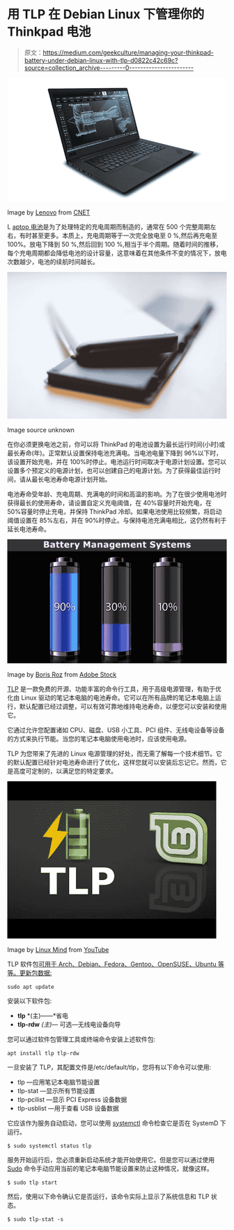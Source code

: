 # 用 TLP 在 Debian Linux 下管理你的 Thinkpad 电池

> 原文：<https://medium.com/geekculture/managing-your-thinkpad-battery-under-debian-linux-with-tlp-d0822c42c69c?source=collection_archive---------0----------------------->

![](img/89c744355ed1dd7b3711de46484abcee.png)

Image by [Lenovo](https://www.cnet.com/tags/lenovo/) from [CNET](https://www.cnet.com/reviews/lenovo-thinkpad-p1-preview/)

L [aptop 电池](https://www.digitaltrends.com/computing/how-to-care-for-your-laptops-battery/)是为了处理特定的充电周期而制造的，通常在 500 个完整周期左右，有时甚至更多。本质上，充电周期等于一次完全放电至 0 %,然后再充电至 100%。放电下降到 50 %,然后回到 100 %,相当于半个周期。随着时间的推移，每个充电周期都会降低电池的设计容量，这意味着在其他条件不变的情况下，放电次数越少，电池的续航时间越长。

![](img/2ed20d4dcba09ac276f1a2cf78ae5927.png)

Image source unknown

在你必须更换电池之前，你可以将 ThinkPad 的电池设置为最长运行时间(小时)或最长寿命(年)。正常默认设置保持电池充满电。当电池电量下降到 96%以下时，该设置开始充电，并在 100%时停止。电池运行时间取决于电源计划设置。您可以设置多个预定义的电源计划，也可以创建自己的电源计划。为了获得最佳运行时间，请从最长电池寿命电源计划开始。

电池寿命受年龄、充电周期、充满电的时间和高温的影响。为了在很少使用电池时获得最长的使用寿命，请设置自定义充电阈值，在 40%容量时开始充电，在 50%容量时停止充电，并保持 ThinkPad 冷却。如果电池使用比较频繁，将启动阈值设置在 85%左右，并在 90%时停止。与保持电池充满电相比，这仍然有利于延长电池寿命。

![](img/82011d5f10052e23d279bdc95e22abbb.png)

Image by [Boris Roz](https://stock.adobe.com/contributor/201269065/boris-roz) from [Adobe Stock](https://stock.adobe.com/images/batteries/16792329)

[TLP](https://linrunner.de/tlp/) 是一款免费的开源、功能丰富的命令行工具，用于高级电源管理，有助于优化由 Linux 驱动的笔记本电脑的电池寿命。它可以在所有品牌的笔记本电脑上运行，默认配置已经过调整，可以有效可靠地维持电池寿命，以便您可以安装和使用它。

它通过允许您配置诸如 CPU、磁盘、USB 小工具、PCI 组件、无线电设备等设备的方式来执行节能。当您的笔记本电脑使用电池时，应该使用电源。

TLP 为您带来了先进的 Linux 电源管理的好处，而无需了解每一个技术细节。它的默认配置已经针对电池寿命进行了优化，这样您就可以安装后忘记它。然而，它是高度可定制的，以满足您的特定要求。

![](img/a7c9f44137e89f19f00fa10f5a771cc5.png)

Image by [Linux Mind](https://www.youtube.com/channel/UCdhFR7qIzP2PEuUtmWenXqw) from [YouTube](https://www.youtube.com/)

TLP 软件包[可用于 Arch、Debian、Fedora、Gentoo、OpenSUSE、Ubuntu 等等。更新包数据:](https://linrunner.de/tlp/installation/index.html)

```
sudo apt update
```

安装以下软件包:

*   **tlp** *(主)——*省电
*   **tlp-rdw** *(主)—* 可选—无线电设备向导

您可以通过软件包管理工具或终端命令安装上述软件包:

```
apt install tlp tlp-rdw
```

一旦安装了 TLP，其配置文件是/etc/default/tlp，您将有以下命令可以使用:

*   tlp —应用笔记本电脑节能设置
*   tlp-stat —显示所有节能设置
*   tlp-pcilist —显示 PCI Express 设备数据
*   tlp-usblist —用于查看 USB 设备数据

它应该作为服务自动启动，您可以使用 [systemctl](https://www.tecmint.com/manage-services-using-systemd-and-systemctl-in-linux/) 命令检查它是否在 SystemD 下运行。

```
$ sudo systemctl status tlp
```

服务开始运行后，您必须重新启动系统才能开始使用它。但是您可以通过使用 [Sudo](https://www.tecmint.com/su-vs-sudo-and-how-to-configure-sudo-in-linux/) 命令手动应用当前的笔记本电脑节能设置来防止这种情况，就像这样。

```
$ sudo tlp start
```

然后，使用以下命令确认它是否运行，该命令实际上显示了系统信息和 TLP 状态。

```
$ sudo tlp-stat -s
```